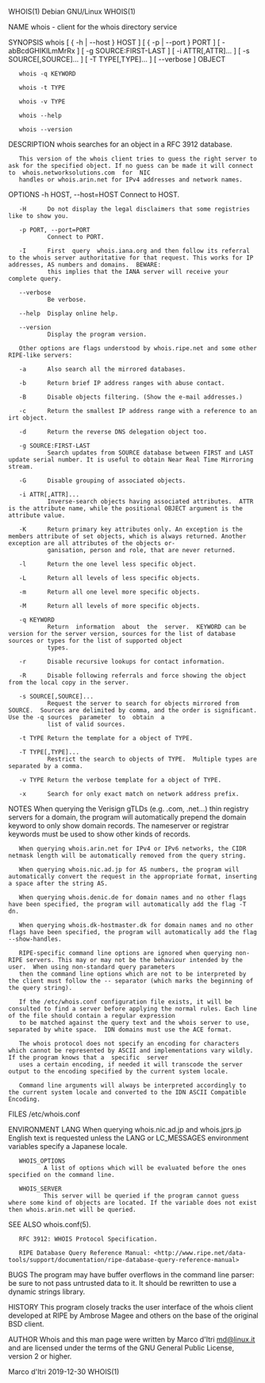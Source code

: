 WHOIS(1)                                                                             Debian GNU/Linux                                                                             WHOIS(1)

NAME
       whois - client for the whois directory service

SYNOPSIS
       whois  [  {  -h  |  --host  }  HOST ] [ { -p | --port } PORT ] [ -abBcdGHIKlLmMrRx ] [ -g SOURCE:FIRST-LAST ] [ -i ATTR[,ATTR]... ] [ -s SOURCE[,SOURCE]... ] [ -T TYPE[,TYPE]... ]
       [ --verbose ] OBJECT

       whois -q KEYWORD

       whois -t TYPE

       whois -v TYPE

       whois --help

       whois --version

DESCRIPTION
       whois searches for an object in a RFC 3912 database.

       This version of the whois client tries to guess the right server to ask for the specified object. If no guess can be made it will connect  to  whois.networksolutions.com  for  NIC
       handles or whois.arin.net for IPv4 addresses and network names.

OPTIONS
       -h HOST, --host=HOST
               Connect to HOST.

       -H      Do not display the legal disclaimers that some registries like to show you.

       -p PORT, --port=PORT
               Connect to PORT.

       -I      First  query  whois.iana.org and then follow its referral to the whois server authoritative for that request. This works for IP addresses, AS numbers and domains.  BEWARE:
               this implies that the IANA server will receive your complete query.

       --verbose
               Be verbose.

       --help  Display online help.

       --version
               Display the program version.

       Other options are flags understood by whois.ripe.net and some other RIPE-like servers:

       -a      Also search all the mirrored databases.

       -b      Return brief IP address ranges with abuse contact.

       -B      Disable objects filtering. (Show the e-mail addresses.)

       -c      Return the smallest IP address range with a reference to an irt object.

       -d      Return the reverse DNS delegation object too.

       -g SOURCE:FIRST-LAST
               Search updates from SOURCE database between FIRST and LAST update serial number. It is useful to obtain Near Real Time Mirroring stream.

       -G      Disable grouping of associated objects.

       -i ATTR[,ATTR]...
               Inverse-search objects having associated attributes.  ATTR is the attribute name, while the positional OBJECT argument is the attribute value.

       -K      Return primary key attributes only. An exception is the members attribute of set objects, which is always returned. Another exception are all attributes of the objects or‐
               ganisation, person and role, that are never returned.

       -l      Return the one level less specific object.

       -L      Return all levels of less specific objects.

       -m      Return all one level more specific objects.

       -M      Return all levels of more specific objects.

       -q KEYWORD
               Return  information  about  the  server.  KEYWORD can be version for the server version, sources for the list of database sources or types for the list of supported object
               types.

       -r      Disable recursive lookups for contact information.

       -R      Disable following referrals and force showing the object from the local copy in the server.

       -s SOURCE[,SOURCE]...
               Request the server to search for objects mirrored from SOURCE.  Sources are delimited by comma, and the order is significant.  Use the -q sources  parameter  to  obtain  a
               list of valid sources.

       -t TYPE Return the template for a object of TYPE.

       -T TYPE[,TYPE]...
               Restrict the search to objects of TYPE.  Multiple types are separated by a comma.

       -v TYPE Return the verbose template for a object of TYPE.

       -x      Search for only exact match on network address prefix.

NOTES
       When  querying  the  Verisign gTLDs (e.g. .com, .net...) thin registry servers for a domain, the program will automatically prepend the domain keyword to only show domain records.
       The nameserver or registrar keywords must be used to show other kinds of records.

       When querying whois.arin.net for IPv4 or IPv6 networks, the CIDR netmask length will be automatically removed from the query string.

       When querying whois.nic.ad.jp for AS numbers, the program will automatically convert the request in the appropriate format, inserting a space after the string AS.

       When querying whois.denic.de for domain names and no other flags have been specified, the program will automatically add the flag -T dn.

       When querying whois.dk-hostmaster.dk for domain names and no other flags have been specified, the program will automatically add the flag --show-handles.

       RIPE-specific command line options are ignored when querying non-RIPE servers. This may or may not be the behaviour intended by the user.  When using non-standard query parameters
       then the command line options which are not to be interpreted by the client must follow the -- separator (which marks the beginning of the query string).

       If the /etc/whois.conf configuration file exists, it will be consulted to find a server before applying the normal rules. Each line of the file should contain a regular expression
       to be matched against the query text and the whois server to use, separated by white space.  IDN domains must use the ACE format.

       The whois protocol does not specify an encoding for characters which cannot be represented by ASCII and implementations vary wildly.  If the program knows that a  specific  server
       uses a certain encoding, if needed it will transcode the server output to the encoding specified by the current system locale.

       Command line arguments will always be interpreted accordingly to the current system locale and converted to the IDN ASCII Compatible Encoding.

FILES
       /etc/whois.conf

ENVIRONMENT
       LANG   When querying whois.nic.ad.jp and whois.jprs.jp English text is requested unless the LANG or LC_MESSAGES environment variables specify a Japanese locale.

       WHOIS_OPTIONS
              A list of options which will be evaluated before the ones specified on the command line.

       WHOIS_SERVER
              This server will be queried if the program cannot guess where some kind of objects are located. If the variable does not exist then whois.arin.net will be queried.

SEE ALSO
       whois.conf(5).

       RFC 3912: WHOIS Protocol Specification.

       RIPE Database Query Reference Manual: <http://www.ripe.net/data-tools/support/documentation/ripe-database-query-reference-manual>

BUGS
       The program may have buffer overflows in the command line parser: be sure to not pass untrusted data to it.  It should be rewritten to use a dynamic strings library.

HISTORY
       This program closely tracks the user interface of the whois client developed at RIPE by Ambrose Magee and others on the base of the original BSD client.

AUTHOR
       Whois and this man page were written by Marco d'Itri <md@linux.it> and are licensed under the terms of the GNU General Public License, version 2 or higher.

Marco d'Itri                                                                            2019-12-30                                                                                WHOIS(1)
